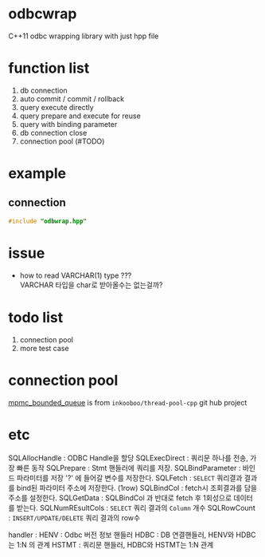# odbcwrap

C++11 odbc wrapping library with just hpp file

# function list
1. db connection
2. auto commit / commit / rollback
3. query execute directly
4. query prepare and execute for reuse
5. query with binding parameter
6. db connection close
7. connection pool (#TODO)

# example

## connection
``` cpp
#include "odbwrap.hpp"


```

# issue 
-   how to read VARCHAR(1) type ???    
VARCHAR 타입을 char로 받아올수는 없는걸까?

# todo list
1. connection pool
2. more test case

# connection pool

[mpmc_bounded_queue](https://github.com/inkooboo/thread-pool-cpp/blob/af95dd88daa094f67bbd178b639c7282373a3b09/include/thread_pool/mpmc_bounded_queue.hpp) is from `inkooboo/thread-pool-cpp` git hub project

# etc
SQLAllocHandle : ODBC Handle을 할당
SQLExecDirect : 쿼리문 하나를 전송, 가장 빠른 동작
SQLPrepare : Stmt 핸들러에 쿼리를 저장.
SQLBindParameter : 바인드 파라미터를 저장 '?' 에 들어갈 변수를 저장한다.
SQLFetch : `SELECT` 쿼리결과 결과를 bind된 파라미터 주소에 저장한다. (1row)
SQLBindCol : fetch시 조회결과를 담을 주소를 설정한다.
SQLGetData : SQLBindCol 과 반대로 fetch 후 1회성으로 데이터를 받는다.
SQLNumREsultCols : `SELECT` 쿼리 결과의 `Column` 개수
SQLRowCount : `INSERT/UPDATE/DELETE` 쿼리 결과의 row수

handler : 
HENV : Odbc 버전 정보 핸들러
HDBC : DB 연결핸들러, HENV와 HDBC는 1:N 의 관계
HSTMT : 쿼리문 핸들러, HDBC와 HSTMT는 1:N 관계